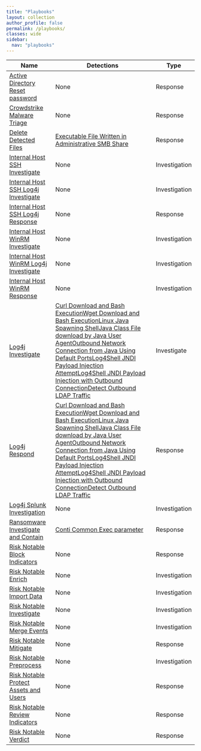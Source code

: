 ```yaml
---
title: "Playbooks"
layout: collection
author_profile: false
permalink: /playbooks/
classes: wide
sidebar:
  nav: "playbooks"
---
```


| Name    | Detections | Type        |
| --------| ---------- | ----------- |
| [Active Directory Reset password](/playbooks/active_directory_reset_password/)| None | Response |
| [Crowdstrike Malware Triage](/playbooks/crowdstrike_malware_triage/)| None | Response |
| [Delete Detected Files](/playbooks/delete_detected_files/)|[Executable File Written in Administrative SMB Share](/endpoint/executable_file_written_in_administrative_smb_share/)| Response |
| [Internal Host SSH Investigate](/playbooks/internal_host_ssh_investigate/)| None | Investigation |
| [Internal Host SSH Log4j Investigate](/playbooks/internal_host_ssh_log4j_investigate/)| None | Investigation |
| [Internal Host SSH Log4j Response](/playbooks/internal_host_ssh_log4j_response/)| None | Response |
| [Internal Host WinRM Investigate](/playbooks/internal_host_winrm_investigate/)| None | Investigation |
| [Internal Host WinRM Log4j Investigate](/playbooks/internal_host_winrm_log4j_investigate/)| None | Investigation |
| [Internal Host WinRM Response](/playbooks/internal_host_winrm_response/)| None | Investigation |
| [Log4j Investigate](/playbooks/log4j_investigate/)|[Curl Download and Bash Execution](/endpoint/curl_download_and_bash_execution/)[Wget Download and Bash Execution](/endpoint/wget_download_and_bash_execution/)[Linux Java Spawning Shell](/endpoint/linux_java_spawning_shell/)[Java Class File download by Java User Agent](/endpoint/java_class_file_download_by_java_user_agent/)[Outbound Network Connection from Java Using Default Ports](/endpoint/outbound_network_connection_from_java_using_default_ports/)[Log4Shell JNDI Payload Injection Attempt](/web/log4shell_jndi_payload_injection_attempt/)[Log4Shell JNDI Payload Injection with Outbound Connection](/web/log4shell_jndi_payload_injection_with_outbound_connection/)[Detect Outbound LDAP Traffic](/network/detect_outbound_ldap_traffic/)| Investigate |
| [Log4j Respond](/playbooks/log4j_respond/)|[Curl Download and Bash Execution](/endpoint/curl_download_and_bash_execution/)[Wget Download and Bash Execution](/endpoint/wget_download_and_bash_execution/)[Linux Java Spawning Shell](/endpoint/linux_java_spawning_shell/)[Java Class File download by Java User Agent](/endpoint/java_class_file_download_by_java_user_agent/)[Outbound Network Connection from Java Using Default Ports](/endpoint/outbound_network_connection_from_java_using_default_ports/)[Log4Shell JNDI Payload Injection Attempt](/web/log4shell_jndi_payload_injection_attempt/)[Log4Shell JNDI Payload Injection with Outbound Connection](/web/log4shell_jndi_payload_injection_with_outbound_connection/)[Detect Outbound LDAP Traffic](/network/detect_outbound_ldap_traffic/)| Response |
| [Log4j Splunk Investigation](/playbooks/log4j_splunk_investigation/)| None | Investigation |
| [Ransomware Investigate and Contain](/playbooks/ransomware_investigate_and_contain/)|[Conti Common Exec parameter](/endpoint/conti_common_exec_parameter/)| Response |
| [Risk Notable Block Indicators](/playbooks/risk_notable_block_indicators/)| None | Response |
| [Risk Notable Enrich](/playbooks/risk_notable_enrich/)| None | Investigation |
| [Risk Notable Import Data](/playbooks/risk_notable_import_data/)| None | Investigation |
| [Risk Notable Investigate](/playbooks/risk_notable_investigate/)| None | Investigation |
| [Risk Notable Merge Events](/playbooks/risk_notable_merge_events/)| None | Investigation |
| [Risk Notable Mitigate](/playbooks/risk_notable_mitigate/)| None | Response |
| [Risk Notable Preprocess](/playbooks/risk_notable_preprocess/)| None | Investigation |
| [Risk Notable Protect Assets and Users](/playbooks/risk_notable_protect_assets_and_users/)| None | Response |
| [Risk Notable Review Indicators](/playbooks/risk_notable_review_indicators/)| None | Response |
| [Risk Notable Verdict](/playbooks/risk_notable_verdict/)| None | Response |
